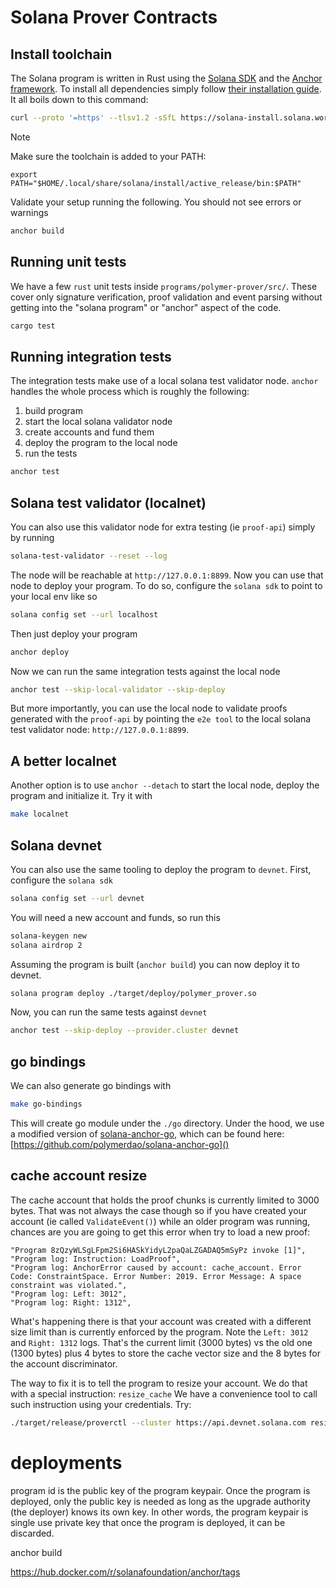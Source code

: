 # Solana Prover Contracts

[//]: # (TODO: add description)


## Install toolchain

The Solana program is written in Rust using the [Solana SDK](https://solana.com/docs) and the
[Anchor framework](https://www.anchor-lang.com/docs).
To install all dependencies simply follow [their installation guide](https://solana.com/docs/intro/installation).
It all boils down to this command:

```bash
curl --proto '=https' --tlsv1.2 -sSfL https://solana-install.solana.workers.dev | bash
```

> [!NOTE]
> Make sure the toolchain is added to your PATH:
> ```
> export PATH="$HOME/.local/share/solana/install/active_release/bin:$PATH"
> ```


Validate your setup running the following. You should not see errors or warnings

```bash
anchor build
```

## Running unit tests

We have a few `rust` unit tests inside `programs/polymer-prover/src/`. These cover only signature verification,
proof validation and event parsing without getting into the "solana program" or "anchor" aspect of the code.

```bash
cargo test
```

## Running integration tests

The integration tests make use of a local solana test validator node. `anchor` handles the whole process which is
roughly the following:
1. build program
2. start the local solana validator node
3. create accounts and fund them
4. deploy the program to the local node
5. run the tests

```bash
anchor test
```

## Solana test validator (localnet)

You can also use this validator node for extra testing (ie `proof-api`) simply by running

```bash
solana-test-validator --reset --log
```

The node will be reachable at `http://127.0.0.1:8899`. Now you can use that node to deploy your program. To do so,
configure the `solana sdk` to point to your local env like so

```bash
solana config set --url localhost
```

Then just deploy your program

```bash
anchor deploy
```

Now we can run the same integration tests against the local node

```bash
anchor test --skip-local-validator --skip-deploy
```

But more importantly, you can use the local node to validate proofs generated with the `proof-api` by pointing
the `e2e tool` to the local solana test validator node: `http://127.0.0.1:8899`.

## A better localnet

Another option is to use `anchor --detach` to start the local node, deploy the program and initialize it. Try it
with

```bash
make localnet
```

## Solana devnet

You can also use the same tooling to deploy the program to `devnet`. First, configure the `solana sdk`

```bash
solana config set --url devnet
```

You will need a new account and funds, so run this

```bash
solana-keygen new
solana airdrop 2
```

Assuming the program is built (`anchor build`) you can now deploy it to devnet.
```bash
solana program deploy ./target/deploy/polymer_prover.so
```

Now, you can run the same tests against `devnet`
```bash
anchor test --skip-deploy --provider.cluster devnet
```

## go bindings

We can also generate go bindings with

```bash
make go-bindings
```

This will create go module under the `./go` directory. Under the hood, we use a modified version of
[solana-anchor-go](https://github.com/fragmetric-labs/solana-anchor-go), which can be found here:
[https://github.com/polymerdao/solana-anchor-go]()


## cache account resize

The cache account that holds the proof chunks is currently limited to 3000 bytes. That was not always the case though
so if you have created your account (ie called `ValidateEvent()`) while an older program was running, chances are
you are going to get this error when try to load a new proof:

```
"Program 8zQzyWLSgLFpm2Si6HASkYidyL2paQaLZGADAQ5mSyPz invoke [1]",
"Program log: Instruction: LoadProof",
"Program log: AnchorError caused by account: cache_account. Error Code: ConstraintSpace. Error Number: 2019. Error Message: A space constraint was violated.",
"Program log: Left: 3012",
"Program log: Right: 1312",
```

What's happening there is that your account was created with a different size limit than is currently enforced by
the program. Note the `Left: 3012` and `Right: 1312` logs. That's the current limit (3000 bytes) vs the old one
(1300 bytes) plus 4 bytes to store the cache vector size and the 8 bytes for the account discriminator.

The way to fix it is to tell the program to resize your account. We do that with a special instruction: `resize_cache`
We have a convenience tool to call such instruction using your credentials. Try:

```bash
./target/release/proverctl --cluster https://api.devnet.solana.com resize-cache
```


# deployments

program id is the public key of the program keypair. Once the program is deployed, only the public key is needed
as long as the upgrade authority (the deployer) knows its own key. In other words, the program keypair is single use
private key that once the program is deployed, it can be discarded.

anchor build




https://hub.docker.com/r/solanafoundation/anchor/tags
